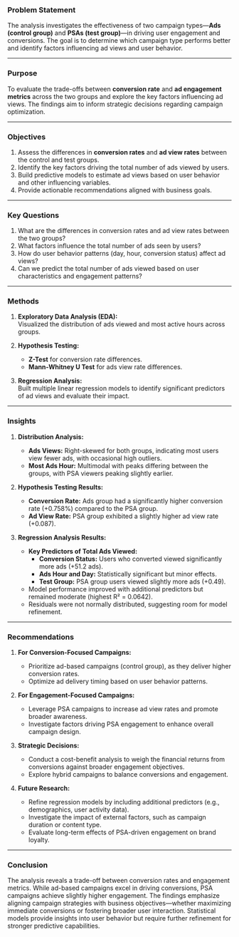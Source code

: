 ### **Problem Statement**  
The analysis investigates the effectiveness of two campaign types—**Ads (control group)** and **PSAs (test group)**—in driving user engagement and conversions. The goal is to determine which campaign type performs better and identify factors influencing ad views and user behavior.

---

### **Purpose**  
To evaluate the trade-offs between **conversion rate** and **ad engagement metrics** across the two groups and explore the key factors influencing ad views. The findings aim to inform strategic decisions regarding campaign optimization.

---

### **Objectives**
1. Assess the differences in **conversion rates** and **ad view rates** between the control and test groups.
2. Identify the key factors driving the total number of ads viewed by users.
3. Build predictive models to estimate ad views based on user behavior and other influencing variables.
4. Provide actionable recommendations aligned with business goals.

---

### **Key Questions**
1. What are the differences in conversion rates and ad view rates between the two groups?
2. What factors influence the total number of ads seen by users?
3. How do user behavior patterns (day, hour, conversion status) affect ad views?
4. Can we predict the total number of ads viewed based on user characteristics and engagement patterns?

---

### **Methods**
1. **Exploratory Data Analysis (EDA):**  
   Visualized the distribution of ads viewed and most active hours across groups.
   
2. **Hypothesis Testing:**  
   - **Z-Test** for conversion rate differences.  
   - **Mann-Whitney U Test** for ads view rate differences.

3. **Regression Analysis:**  
   Built multiple linear regression models to identify significant predictors of ad views and evaluate their impact.

---

### **Insights**
1. **Distribution Analysis:**
   - **Ads Views:** Right-skewed for both groups, indicating most users view fewer ads, with occasional high outliers.
   - **Most Ads Hour:** Multimodal with peaks differing between the groups, with PSA viewers peaking slightly earlier.

2. **Hypothesis Testing Results:**
   - **Conversion Rate:** Ads group had a significantly higher conversion rate (+0.758%) compared to the PSA group.  
   - **Ad View Rate:** PSA group exhibited a slightly higher ad view rate (+0.087).

3. **Regression Analysis Results:**
   - **Key Predictors of Total Ads Viewed:**
     - **Conversion Status:** Users who converted viewed significantly more ads (+51.2 ads).  
     - **Ads Hour and Day:** Statistically significant but minor effects.  
     - **Test Group:** PSA group users viewed slightly more ads (+0.49).
   - Model performance improved with additional predictors but remained moderate (highest R² = 0.0642).
   - Residuals were not normally distributed, suggesting room for model refinement.

---

### **Recommendations**
1. **For Conversion-Focused Campaigns:**
   - Prioritize ad-based campaigns (control group), as they deliver higher conversion rates.  
   - Optimize ad delivery timing based on user behavior patterns.

2. **For Engagement-Focused Campaigns:**
   - Leverage PSA campaigns to increase ad view rates and promote broader awareness.  
   - Investigate factors driving PSA engagement to enhance overall campaign design.

3. **Strategic Decisions:**
   - Conduct a cost-benefit analysis to weigh the financial returns from conversions against broader engagement objectives.
   - Explore hybrid campaigns to balance conversions and engagement.

4. **Future Research:**
   - Refine regression models by including additional predictors (e.g., demographics, user activity data).  
   - Investigate the impact of external factors, such as campaign duration or content type.  
   - Evaluate long-term effects of PSA-driven engagement on brand loyalty.

---

### **Conclusion**  
The analysis reveals a trade-off between conversion rates and engagement metrics. While ad-based campaigns excel in driving conversions, PSA campaigns achieve slightly higher engagement. The findings emphasize aligning campaign strategies with business objectives—whether maximizing immediate conversions or fostering broader user interaction. Statistical models provide insights into user behavior but require further refinement for stronger predictive capabilities.
